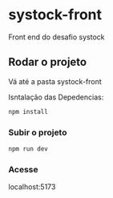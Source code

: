# systock-front

Front end do desafio systock


## Rodar o projeto 

Vá até a pasta systock-front

Isntalação das Depedencias:

```sh
npm install
```

### Subir o projeto

```sh
npm run dev
```

### Acesse
localhost:5173


